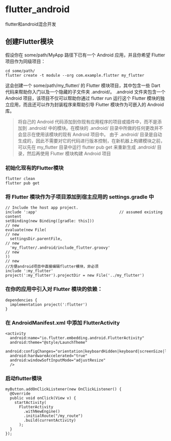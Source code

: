 # flutter_android
flutter和android混合开发

## 创建Flutter模块
假设你在 some/path/MyApp 路径下已有一个 Android 应用，并且你希望 Flutter 项目作为同级项目：
```
cd some/path/
flutter create -t module --org com.example.flutter my_flutter
```
这会创建一个 some/path/my_flutter/ 的 Flutter 模块项目，其中包含一些 Dart 代码来帮助你入门以及一个隐藏的子文件夹 .android/。 .android 文件夹包含一个 Android 项目，该项目不仅可以帮助你通过 flutter run 运行这个 Flutter 模块的独立应用，而且还可以作为封装程序来帮助引导 Flutter 模块作为可嵌入的 Android 库。
> 将自己的 Android 代码添加到你现有应用程序的项目或插件中，而不是添加到 .android/ 中的模块。在模块的 .android/ 目录中所做的任何更改并不会显示在使用该模块的现有 Android 项目中。
> 由于 .android/ 目录是自动生成的，因此不需要对它的代码进行版本控制，在新机器上构建模块之前，可以先在 my_flutter 目录中运行 flutter pub get 来重新生成 .android/ 目录，然后再使用 Flutter 模块构建 Android 项目
### 初始化现有的Flutter模块
```
flutter clean
flutter pub get
```
### 将 Flutter 模块作为子项目添加到宿主应用的 settings.gradle 中
```
// Include the host app project.
include ':app'                                    // assumed existing content
setBinding(new Binding([gradle: this]))                                // new
evaluate(new File(                                                     // new
  settingsDir.parentFile,                                              // new
  'my_flutter/.android/include_flutter.groovy'                         // new
))                                                                     // new
//方便android项目中直接编辑flutter模块，非必须
include ':my_flutter'
project(':my_flutter').projectDir = new File('../my_flutter')
```
### 在你的应用中引入对 Flutter 模块的依赖：
```
dependencies {
  implementation project(':flutter')
}
```
### 在 AndroidManifest.xml 中添加 FlutterActivity
```
<activity
  android:name="io.flutter.embedding.android.FlutterActivity"
  android:theme="@style/LaunchTheme"
  android:configChanges="orientation|keyboardHidden|keyboard|screenSize|locale|layoutDirection|fontScale|screenLayout|density|uiMode"
  android:hardwareAccelerated="true"
  android:windowSoftInputMode="adjustResize"
  />
```
### 启动flutter模块
```
myButton.addOnClickListener(new OnClickListener() {
  @Override
  public void onClick(View v) {
    startActivity(
      FlutterActivity
        .withNewEngine()
        .initialRoute("/my_route")
        .build(currentActivity)
      );
  }
});
```
